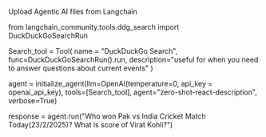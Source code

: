 Upload Agentic AI files from Langchain


from langchain_community.tools.ddg_search import DuckDuckGoSearchRun

Search_tool = Tool(
    name = "DuckDuckGo Search",
    func=DuckDuckGoSearchRun().run,
    description="useful for when you need to answer questions about current events"
)

agent = initialize_agent(llm=OpenAI(temperature=0, api_key = openai_api_key),
                 tools=[Search_tool],
                 agent="zero-shot-react-description",
                 verbose=True)

response = agent.run("Who won Pak vs India Cricket Match Today(23/2/2025)? What is score of Virat Kohli?")
